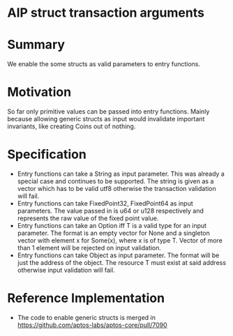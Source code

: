 # AIP struct transaction arguments

# Summary

We enable the some structs as valid parameters to entry functions.

# Motivation

So far only primitive values can be passed into entry functions. Mainly because allowing generic structs as input would invalidate important invariants, like creating Coins out of nothing.

# Specification

- Entry functions can take a String as input parameter. This was already a special case and continues to be supported. The string is given as a vector<u8> which has to be valid utf8 otherwise the transaction validation will fail.
- Entry functions can take FixedPoint32, FixedPoint64 as input parameters. The value passed in is u64 or u128 respectively and represents the raw value of the fixed point value.
- Entry functions can take an Option<T> iff T is a valid type for an input parameter. The format is an empty vector for None and a singleton vector with element x for Some(x), where x is of type T. Vector of more than 1 element will be rejected on input validation.
- Entry functions can take Object<T> as input parameter. The format will be just the address of the object. The resource T must exist at said address otherwise input validation will fail.

# Reference Implementation

- The code to enable generic structs is merged in https://github.com/aptos-labs/aptos-core/pull/7090
